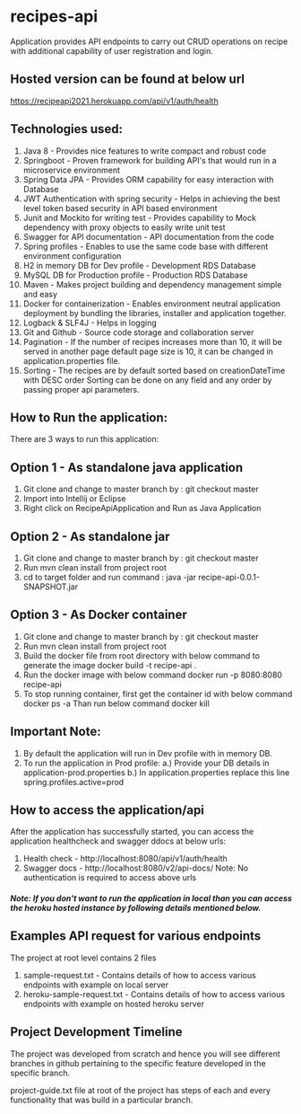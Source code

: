 # recipes-api
Application provides API endpoints to carry out CRUD operations on recipe with additional capability of user registration and login.

Hosted version can be found at below url
-------------------------------------------
https://recipeapi2021.herokuapp.com/api/v1/auth/health

Technologies used:
------------------
1. Java 8 - Provides nice features to write compact and robust code
2. Springboot - Proven framework for building API's that would run in a microservice environment
3. Spring Data JPA - Provides ORM capability for easy interaction with Database
4. JWT Authentication with spring security - Helps in achieving the best level token based security in API based environment 
5. Junit and Mockito for writing test - Provides capability to Mock dependency with proxy objects to easily write unit test
6. Swagger for API documentation - API documentation from the code
7. Spring profiles - Enables to use the same code base with different environment configuration
8. H2 in memory DB for Dev profile - Development RDS Database
9. MySQL DB for Production profile - Production RDS Database
10. Maven - Makes project building and dependency management simple and easy
11. Docker for containerization - Enables environment neutral application deployment by bundling the libraries, installer and application together.
12. Logback & SLF4J - Helps in logging
13. Git and Github - Source code storage and collaboration server
14. Pagination - If the number of recipes increases more than 10, it will be served in another page
                 default page size is 10, it can be changed in application.properties file.
15. Sorting - The recipes are by default sorted based on creationDateTime with DESC order
              Sorting can be done on any field and any order by passing proper api parameters.

How to Run the application:
---------------------------

There are 3 ways to run this application:

Option 1 - As standalone java application
---------
1. Git clone and change to master branch by : git checkout master
2. Import into Intellij or Eclipse
3. Right click on RecipeApiApplication and Run as Java Application

Option 2 - As standalone jar
---------
1. Git clone and change to master branch by : git checkout master
2. Run mvn clean install from project root
3. cd to target folder and run command : java -jar recipe-api-0.0.1-SNAPSHOT.jar

Option 3 -  As Docker container
---------
1. Git clone and change to master branch by : git checkout master
2. Run mvn clean install from project root
3. Build the docker file from root directory with below command to generate the image
     docker build -t recipe-api .
4. Run the docker image with below command
     docker run -p 8080:8080 recipe-api
5. To stop running container, first get the container id with below command
    docker ps -a
    Than run below command
    docker kill <Container Id>

Important Note: 
---------------
1. By default the application will run in Dev profile with in memory DB.
2. To run the application in Prod profile:
   a.) Provide your DB details in application-prod.properties
   b.) In application.properties replace this line spring.profiles.active=prod
   
How to access the application/api
----------------------------------
After the application has successfully started, you can access the application healthcheck and swagger ddocs at below urls:
1. Health check - http://localhost:8080/api/v1/auth/health
2. Swagger docs - http://localhost:8080/v2/api-docs/
Note: No authentication is required to access above urls

##### Note: If you don't want to run the application in local than you can access the heroku hosted instance by following details mentioned below.

Examples API request for various endpoints
-------------------------------------------
The project at root level contains 2 files
1. sample-request.txt - Contains details of how to access various endpoints with example on local server
2. heroku-sample-request.txt - Contains details of how to access various endpoints with example on hosted heroku server

Project Development Timeline
-----------------------------
The project was developed from scratch and hence you will see different branches in github 
pertaining to the specific feature developed in the specific branch.

project-guide.txt file at root of the project has steps of each and every functionality that was build in a particular branch.

